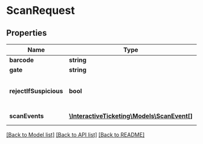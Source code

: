 # ScanRequest

## Properties
Name | Type | Description | Notes
------------ | ------------- | ------------- | -------------
**barcode** | **string** | The barcode string | [optional] 
**gate** | **string** | The gate string | [optional] 
**rejectIfSuspicious** | **bool** | Set to true and orders flagged as \&quot;suspicious\&quot; will not be validated | [optional] 
**scanEvents** | [**\InteractiveTicketing\Models\ScanEvent[]**](ScanEvent.md) | Array of ScanEvent configurations | [optional] 

[[Back to Model list]](../../README.md#documentation-for-models) [[Back to API list]](../../README.md#documentation-for-api-endpoints) [[Back to README]](../../README.md)

